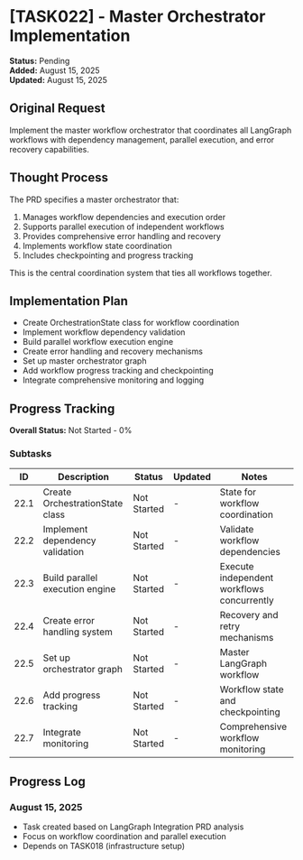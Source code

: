 # [TASK022] - Master Orchestrator Implementation

**Status:** Pending  
**Added:** August 15, 2025  
**Updated:** August 15, 2025

## Original Request
Implement the master workflow orchestrator that coordinates all LangGraph workflows with dependency management, parallel execution, and error recovery capabilities.

## Thought Process
The PRD specifies a master orchestrator that:

1. Manages workflow dependencies and execution order
2. Supports parallel execution of independent workflows
3. Provides comprehensive error handling and recovery
4. Implements workflow state coordination
5. Includes checkpointing and progress tracking

This is the central coordination system that ties all workflows together.

## Implementation Plan
- Create OrchestrationState class for workflow coordination
- Implement workflow dependency validation
- Build parallel workflow execution engine
- Create error handling and recovery mechanisms
- Set up master orchestrator graph
- Add workflow progress tracking and checkpointing
- Integrate comprehensive monitoring and logging

## Progress Tracking

**Overall Status:** Not Started - 0%

### Subtasks
| ID | Description | Status | Updated | Notes |
|----|-------------|--------|---------|-------|
| 22.1 | Create OrchestrationState class | Not Started | - | State for workflow coordination |
| 22.2 | Implement dependency validation | Not Started | - | Validate workflow dependencies |
| 22.3 | Build parallel execution engine | Not Started | - | Execute independent workflows concurrently |
| 22.4 | Create error handling system | Not Started | - | Recovery and retry mechanisms |
| 22.5 | Set up orchestrator graph | Not Started | - | Master LangGraph workflow |
| 22.6 | Add progress tracking | Not Started | - | Workflow state and checkpointing |
| 22.7 | Integrate monitoring | Not Started | - | Comprehensive workflow monitoring |

## Progress Log
### August 15, 2025
- Task created based on LangGraph Integration PRD analysis
- Focus on workflow coordination and parallel execution
- Depends on TASK018 (infrastructure setup)
